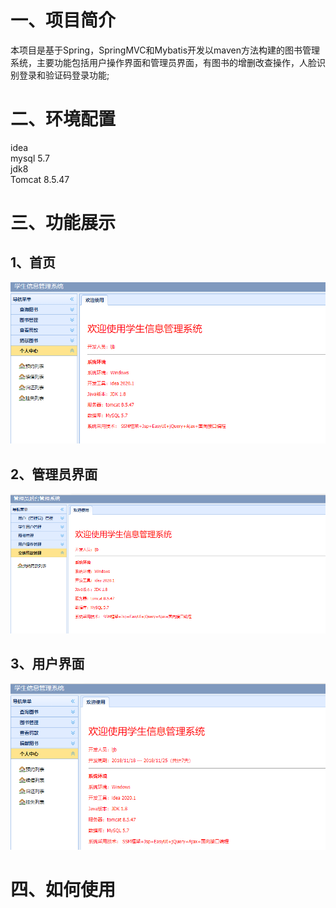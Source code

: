 # 一、项目简介
本项目是基于Spring，SpringMVC和Mybatis开发以maven方法构建的图书管理系统，主要功能包括用户操作界面和管理员界面，有图书的增删改查操作，人脸识别登录和验证码登录功能;

# 二、环境配置
idea  
mysql 5.7  
jdk8  
Tomcat 8.5.47  

# 三、功能展示
## 1、首页
![首页展示](https://github.com/lijiabinhn/TSGLXT/blob/master/images/sy.png)
## 2、管理员界面
![管理员界面展示](https://github.com/lijiabinhn/TSGLXT/blob/master/images/gly.png)
## 3、用户界面
![用户界面展示](https://github.com/lijiabinhn/TSGLXT/blob/master/images/xs.png)
# 四、如何使用



